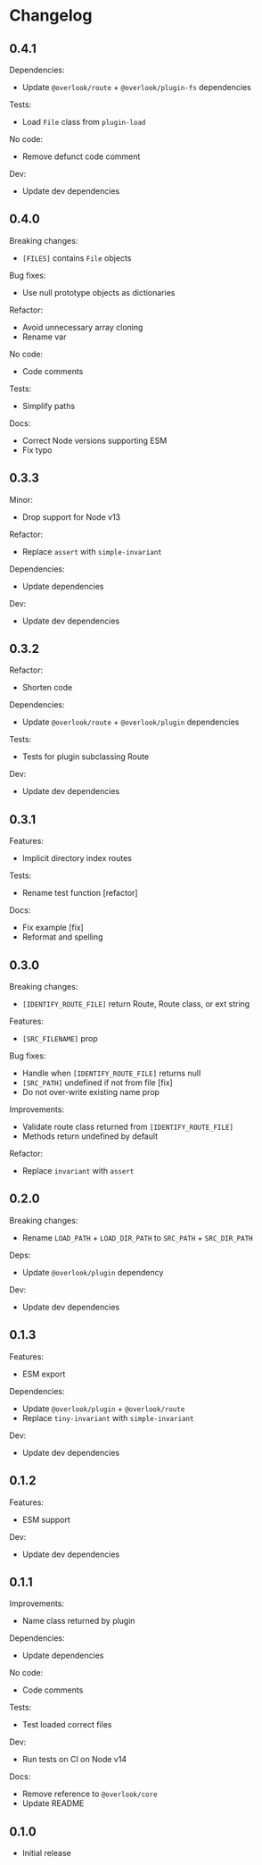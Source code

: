 # Changelog

## 0.4.1

Dependencies:

* Update `@overlook/route` + `@overlook/plugin-fs` dependencies

Tests:

* Load `File` class from `plugin-load`

No code:

* Remove defunct code comment

Dev:

* Update dev dependencies

## 0.4.0

Breaking changes:

* `[FILES]` contains `File` objects

Bug fixes:

* Use null prototype objects as dictionaries

Refactor:

* Avoid unnecessary array cloning
* Rename var

No code:

* Code comments

Tests:

* Simplify paths

Docs:

* Correct Node versions supporting ESM
* Fix typo

## 0.3.3

Minor:

* Drop support for Node v13

Refactor:

* Replace `assert` with `simple-invariant`

Dependencies:

* Update dependencies

Dev:

* Update dev dependencies

## 0.3.2

Refactor:

* Shorten code

Dependencies:

* Update `@overlook/route` + `@overlook/plugin` dependencies

Tests:

* Tests for plugin subclassing Route

Dev:

* Update dev dependencies

## 0.3.1

Features:

* Implicit directory index routes

Tests:

* Rename test function [refactor]

Docs:

* Fix example [fix]
* Reformat and spelling

## 0.3.0

Breaking changes:

* `[IDENTIFY_ROUTE_FILE]` return Route, Route class, or ext string

Features:

* `[SRC_FILENAME]` prop

Bug fixes:

* Handle when `[IDENTIFY_ROUTE_FILE]` returns null
* `[SRC_PATH]` undefined if not from file [fix]
* Do not over-write existing name prop

Improvements:

* Validate route class returned from `[IDENTIFY_ROUTE_FILE]`
* Methods return undefined by default

Refactor:

* Replace `invariant` with `assert`

## 0.2.0

Breaking changes:

* Rename `LOAD_PATH` + `LOAD_DIR_PATH` to `SRC_PATH` + `SRC_DIR_PATH`

Deps:

* Update `@overlook/plugin` dependency

Dev:

* Update dev dependencies

## 0.1.3

Features:

* ESM export

Dependencies:

* Update `@overlook/plugin` + `@overlook/route`
* Replace `tiny-invariant` with `simple-invariant`

Dev:

* Update dev dependencies

## 0.1.2

Features:

* ESM support

Dev:

* Update dev dependencies

## 0.1.1

Improvements:

* Name class returned by plugin

Dependencies:

* Update dependencies

No code:

* Code comments

Tests:

* Test loaded correct files

Dev:

* Run tests on CI on Node v14

Docs:

* Remove reference to `@overlook/core`
* Update README

## 0.1.0

* Initial release
